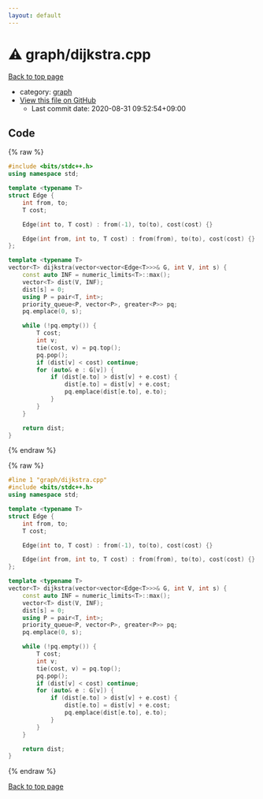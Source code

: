 ```yaml
---
layout: default
---
```


<!-- mathjax config similar to math.stackexchange -->
<script type="text/javascript" async
  src="https://cdnjs.cloudflare.com/ajax/libs/mathjax/2.7.5/MathJax.js?config=TeX-MML-AM_CHTML">
</script>
<script type="text/x-mathjax-config">
  MathJax.Hub.Config({
    TeX: { equationNumbers: { autoNumber: "AMS" }},
    tex2jax: {
      inlineMath: [ ['$','$'] ],
      processEscapes: true
    },
    "HTML-CSS": { matchFontHeight: false },
    displayAlign: "left",
    displayIndent: "2em"
  });
</script>

<script type="text/javascript" src="https://cdnjs.cloudflare.com/ajax/libs/jquery/3.4.1/jquery.min.js"></script>
<script src="https://cdn.jsdelivr.net/npm/jquery-balloon-js@1.1.2/jquery.balloon.min.js" integrity="sha256-ZEYs9VrgAeNuPvs15E39OsyOJaIkXEEt10fzxJ20+2I=" crossorigin="anonymous"></script>
<script type="text/javascript" src="../../assets/js/copy-button.js"></script>
<link rel="stylesheet" href="../../assets/css/copy-button.css" />


# :warning: graph/dijkstra.cpp

<a href="../../index.html">Back to top page</a>

* category: <a href="../../index.html#f8b0b924ebd7046dbfa85a856e4682c8">graph</a>
* <a href="{{ site.github.repository_url }}/blob/master/graph/dijkstra.cpp">View this file on GitHub</a>
    - Last commit date: 2020-08-31 09:52:54+09:00




## Code

<a id="unbundled"></a>
{% raw %}
```cpp
#include <bits/stdc++.h>
using namespace std;

template <typename T>
struct Edge {
    int from, to;
    T cost;

    Edge(int to, T cost) : from(-1), to(to), cost(cost) {}

    Edge(int from, int to, T cost) : from(from), to(to), cost(cost) {}
};

template <typename T>
vector<T> dijkstra(vector<vector<Edge<T>>>& G, int V, int s) {
    const auto INF = numeric_limits<T>::max();
    vector<T> dist(V, INF);
    dist[s] = 0;
    using P = pair<T, int>;
    priority_queue<P, vector<P>, greater<P>> pq;
    pq.emplace(0, s);

    while (!pq.empty()) {
        T cost;
        int v;
        tie(cost, v) = pq.top();
        pq.pop();
        if (dist[v] < cost) continue;
        for (auto& e : G[v]) {
            if (dist[e.to] > dist[v] + e.cost) {
                dist[e.to] = dist[v] + e.cost;
                pq.emplace(dist[e.to], e.to);
            }
        }
    }

    return dist;
}
```
{% endraw %}

<a id="bundled"></a>
{% raw %}
```cpp
#line 1 "graph/dijkstra.cpp"
#include <bits/stdc++.h>
using namespace std;

template <typename T>
struct Edge {
    int from, to;
    T cost;

    Edge(int to, T cost) : from(-1), to(to), cost(cost) {}

    Edge(int from, int to, T cost) : from(from), to(to), cost(cost) {}
};

template <typename T>
vector<T> dijkstra(vector<vector<Edge<T>>>& G, int V, int s) {
    const auto INF = numeric_limits<T>::max();
    vector<T> dist(V, INF);
    dist[s] = 0;
    using P = pair<T, int>;
    priority_queue<P, vector<P>, greater<P>> pq;
    pq.emplace(0, s);

    while (!pq.empty()) {
        T cost;
        int v;
        tie(cost, v) = pq.top();
        pq.pop();
        if (dist[v] < cost) continue;
        for (auto& e : G[v]) {
            if (dist[e.to] > dist[v] + e.cost) {
                dist[e.to] = dist[v] + e.cost;
                pq.emplace(dist[e.to], e.to);
            }
        }
    }

    return dist;
}

```
{% endraw %}

<a href="../../index.html">Back to top page</a>

